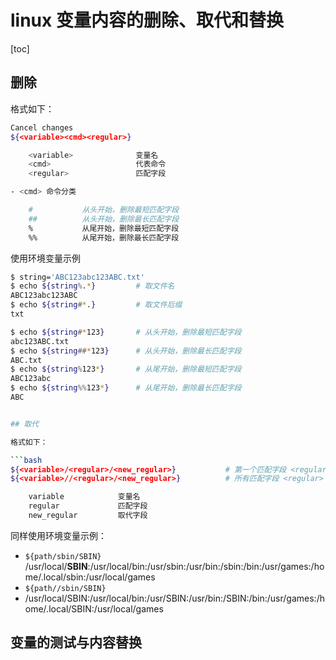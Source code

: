 # linux 变量内容的删除、取代和替换

[toc]

## 删除

格式如下：

```bash
Cancel changes
${<variable><cmd><regular>}

    <variable>              变量名
    <cmd>                   代表命令
    <regular>               匹配字段

- <cmd> 命令分类

    #           从头开始，删除最短匹配字段
    ##          从头开始，删除最长匹配字段
    %           从尾开始，删除最短匹配字段
    %%          从尾开始，删除最长匹配字段

```

使用环境变量示例

```bash
$ string='ABC123abc123ABC.txt'
$ echo ${string%.*}         # 取文件名
ABC123abc123ABC
$ echo ${string#*.}         # 取文件后缀
txt

$ echo ${string#*123}       # 从头开始，删除最短匹配字段
abc123ABC.txt
$ echo ${string##*123}      # 从头开始，删除最长匹配字段
ABC.txt
$ echo ${string%123*}       # 从尾开始，删除最短匹配字段
ABC123abc
$ echo ${string%%123*}      # 从尾开始，删除最长匹配字段
ABC


## 取代

格式如下：

```bash
${<variable>/<regular>/<new_regular>}           # 第一个匹配字段 <regular> 替换成 <new_regular>
${<variable>//<regular>/<new_regular>}          # 所有匹配字段 <regular> 都替换成 <new_regular>

    variable            变量名
    regular             匹配字段
    new_regular         取代字段
```

同样使用环境变量示例：

- `${path/sbin/SBIN}`
  /usr/local/**SBIN**:/usr/local/bin:/usr/sbin:/usr/bin:/sbin:/bin:/usr/games:/home/.local/sbin:/usr/local/games
- `${path//sbin/SBIN}`
- /usr/local/SBIN:/usr/local/bin:/usr/SBIN:/usr/bin:/SBIN:/bin:/usr/games:/home/.local/SBIN:/usr/local/games

## 变量的测试与内容替换
